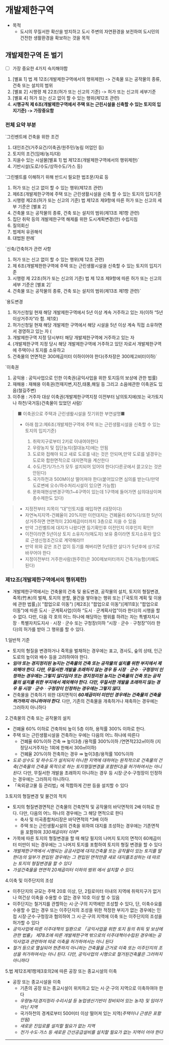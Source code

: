 # 개발제한구역

* 목적
  * 도시의 무질서한 확산을 방지하고 도시 주변의 자연환경을 보전하여 도시민의 건전한 생활환경을 확보하는 것을 목적

## 개발제한구역 돈 벌기

* [ ]  가장 중요한 4가지 숙지해야함

1. [별표 1] 법 제 12조(개발제한구역에서의 행위제한) -> 건축물 또는 공작물의 종류, 건축 또는 설치의 범위
2. [별표 2] 시행령 제 22조(허가 또는 신고의 기준) -> 허가 또는 신고의 세부기준
3. [별표 4] 허가 또는 신고 없이 할 수 있는 행위(제12조 관련)
4. **시행규칙 제 6조(개발제한구역에서 주택 또는 근린시설을 신축할 수 있는 토지의 입지기준) -> 가장중요함**

### 전체 요약 부분

`그린벤트에 건축을 위한 조건

1. 대인조건(거주요건/이축권/원주민/농림 어업인 등)
2. 토지의 조건(임애/농지/대)
3. 지을수 있는 시설물[별표 1] 법 제12조(개발제한구역에서의 행위제한)`
4. 기반시설(도로/수도/상하수도/가스 등)

`그린벨트를 이해하기 위해 반드시 필요한 법조문/자료 등

1. 허가 또는 신고 없이 할 수 있는 행위(제12조 관련)
2. 제6조(개발제한구역에 주택 또는 근린생활시설을 신축 할 수 있는 토지의 입지기준
3. 시행령 제2조(허가 또는 신고의 기준) 법 제12조 제9항에 따른 허가 또는 신고의 세부 기준은 [별표 2]
4. 건축물 또는 공작물의 종류, 건축 또는 설치의 범위(제13조 제1항 관련)
5. 집단 취락 등의 개발제한구역 해제를 위한 도시계획변경(안) 수립지침
6. 질의회신
7. 법제처 유권해석
8. 대법원 판례`
   </pre>

`신축/건축허가 관련 사항

1. 허가 또는 신고 없이 할 수 있는 행위(제 12조 관련)
2. 제 6조(개발제한한구역에 주택 또는 근린생활시설을 신축할 수 있는 토지의 입지기준
3. 시행령 제 22조(허가 또는 신고의 기준) 법 제 12조 제9항에 따른 허가 또는 신고의 세부 기준은 [별표 2]`
4. 건축물 또는 공작물의 종류, 건축 또는 설치의 범위(제13조 제1항 관련)`

`용도변경

1. 허가신청일 현재 해당 개발제한구역에서 5년 이상 계속 거주하고 있는 자(이하 “5년이상거주자”라 함. 제1호)
2. 허가신청일 현재 해당 개발제한 구역에서  해당 시설을 5년 이상  계속  직접 소유하면서  경영하고  있는  자 (
3. 개발제한구역  지정 당시부터  해당 개발제한구역에  거주하고 있는 자
4. (개발제한구역 지정 당시 해당 개발제한구역에 거주하고 있던 자로서 개발제한구역에 주택이나 토지를 소유하고
5. 건축물의  연면적은  300제곱미터 이하이어야 한다(주차장은 300제고비터이하)`

`이축권

1. 공익용 : 공익사업으로 인한 이축권(공익사업을 위한 토지등의 보상에 관한 법률)
2. 재해용 : 재해용 이축권(천재지변,지진,태풍,해일 등 그리고 소음에관한 이축권도 있음(철길주변)
3. 이주용 : 거주자 대상 이축권(개발제한구역지정 이전부터 남의토지에(또는 국가토지나 하천/국거등)건축물이 있었던 사람)`

> ■ 이축권으로 주택과 근린생뢀시설을 짓기위한 부연설명■
>
> * 아래 참고:제6조(개발제한구역에 주택 또는 근린생활시설을 신축할 수 있는 토지의 입지기준)
>
>   1. 취락지구로부터 2키로 이내여야한다
>   2. 우량농지 및 집단농지(절대농지)에는 안됨
>   3. 도로와 접해야 되고 새로 도로를 내는 것은 안되며,만약 도로를 낼경우는 도로와 합한면적으로 대지면적을 계산한다
>   4. 수도/전기/가스가 모두 설치되어 있어야 한다(다른곳에서 끌고오는 것은 안된다)
>   5. 국가하천과 500M이상 떨어져야 한다(붙어있으면 심의를 받는다/만약 도로변에 오수/하수처리시설이 있으면 가능함)
>   6. 문화재현상변경구역(1~4구역이 있는데 1구역에 들어가면 심의대상이며 층수제한도 있다)

> * 지정전부터 지목이 “대”인토지를 매입하면 (대장이다)
> * 자연녹지지역-건폐율이 20%지만 이런대지는 건폐율리 60%다/또한 5년이상거주하면 연면적이 230제곱미터까지 3층으로 지을 수 있음
> * 만약 그린벨트에 대지가 나왔다면 등기확인후 이전인지 이후인지 확인!!
> * 이전이라면 5년이상 토지 소유자가(매도자) 보유 중이라면 토지소유자 앞으로 근생신청조건으로 계약해라!!!
> * 만약 위와 같은 조건 없이 등기를 해버리면 5년동안 살다가 5년후에 상가로 바꾸어야 한다
> * 지정이전부터 거주한사람(원주민)은 300제보미터까지 건축가능함(카폐도 된다)

### 제12조(개발제한구역에서의 행위제한)

* 개발제한구역에서는 건축물의 건축 및 용도변경, 공작물의 설치, 토지의 형질변경, 죽목(竹木)의 벌채, 토지의 분할, 물건을 쌓아놓는 행위 또는 [「국토의 계획 및 이용에 관한 법률」]( "팝업으로 이동") [제2조]( "팝업으로 이동")[제11호]( "팝업으로 이동")에 따른 도시ㆍ군계획사업(이하 “도시ㆍ군계획사업”이라 한다)의 시행을 할 수 없다. 다만, 다음 각 호의 어느 하나에 해당하는 행위를 하려는 자는 특별자치시장ㆍ특별자치도지사ㆍ시장ㆍ군수 또는 구청장(이하 “시장ㆍ군수ㆍ구청장”이라 한다)의 허가를 받아 그 행위를 할 수 있다.

1.일반적 기준

* 토지의 형질을 변경하거나 죽목을 벌채하는 경우에는 표고, 경사도, 숲의 상태, 인근 도로의 높이와 배수 등을 고려하여야 한다.
* ***임야 또는 경지정리된 농지는 건축물의 건축 또는 공작물의 설치를 위한 부지에서 제외해야 한다. 다만, 무질서한 개발을 초래하지 않는 경우 등 시장ᆞ군수ᆞ구청장이 인정하는 경우에는 그렇지 않다임야 또는 경지정리된 농지는 건축물의 건축 또는 공작물의 설치를 위한 부지에서 제외해야 한다. 다만, 무질서한 개발을 초래하지 않는 경우 등 시장ᆞ군수ᆞ구청장이 인정하는 경우에는 그렇지 않다.***
* 건축물을 건축하기 위한 대지면적이  ***60제곱미터 미만인 경우에는 건축물의 건축을 허가하지 아니하여야 한다.***  다만, 기존의 건축물을 개축하거나 재축하는 경우에는 그러하지 아니하다

2.건축물의 건축 또는 공작물의 설치

* 건폐율 60% 이하로 건축하되 높이 5층 이하, 용적률 300% 이하로 한다.
* 주택 또는 근린생활시설을 건축하는 우에는 다음의 어느 하나에 따른다
  * 건폐율 60%이하 건축 ⇛ 높이3층 /용적률 300%이하 /연면적232㎡이하 (지정당시거주자는 1회에 한해서 300㎡이하)
  * 건폐율 20%이하 전축하는 경우 ⇛ 높이3층/용적률 100%이하
* *도로·상수도 및 하수도가 설치되지 아니한 지역에 대하여는 원칙적으로 건축물의 건축(건축물의 건축을 목적으로 하는 토지형질변경을 포함한다)을 허가하여서는 아니 된다*. 다만, 무질서한 개발을 초래하지 아니하는 경우 등 시장·군수·구청장이 인정하는 경우에는 그러하지 아니하다.
* 「옥외광고물 등 관리법」에 적합하게  간판 등을 설치할 수 있다

3.토지의 형질변경 및 물건의 적치

* 토지의 형질변경면적은 건축물의 건축면적 및 공작물의 바닥면적의 2배 이하로 한다. 다만, 다음의 어느 하나의 경우에는 그 해당 면적으로 한다
  * 축사 및 미곡종합처리장은 바닥면적의 *3배 이하
  * 주택 또는 근린생활시설의 건축을 위하여 대지를 조성하는 경우에는 기존면적을 포함하여 *330제곱미터 이하**
* 가목에 따른 토지의 형질변경을 할 때 해당 필지의 나머지 토지의 면적이 60제곱미터 미만이 되는 경우에는 그 나머지 토지를 포함하여 토지의 형질 변경을 할 수 있다
* *개발제한구역에서 시행되는 공공사업에 대지(건축물 또는 공작물이 있는 토지를 말한다)의 일부가 편입된 경우에는 그 편입된 면적만큼 새로 대지를조성하는 데 따르는 토지의 형질변경을 할 수 있다*
* *가설건축물을 연면적 20제곱미터 이하의 범위 에서 설치할 수 있다.*

4.이축 및 이주단지의 조성

* 이주단지의 규모는 주택 20호 이상, 단, 2킬로미터 이내의 지역에 취락지구가 없거나 여건상 이축을 수용할
  수 없는 경우 10호 이상 할 수 있음
* 이주단지는 철거지를 관할하는 시·군·구의 지역에만 조성할 수 있다, 단, 이축수요를 수용할 수 없는 경우 또는 이주단지의 조성을 위한 적정한 부지가 없는 경우에는 인접 시장·군수·구청장과 협의하여 그 시·군·구의 지역에 이축 또는 이주단지의 조성을 허가할 수 있다
* *공익사업에 따른 이주대책의 일환으로 「공익사업을 위한 토지 등의 취득 및 보상에 관한 법률」 제78조에 따른 개발제한구역 밖으로의 이주대책이수립된 경우에는 공익사업과 관련하여 따로 이축을 허가하여서는 아니 된다*
* *철거 등으로 멸실되어 현존하지 아니하는 건축물을 근거로 이축 또는 이주단지의 조성을 허가하여서는 아니 된다. 다만, 공익사업의 시행으로 철거된건축물은 그러하지 아니하다*

5.법 제12조제1항제3호의2에 따른 공장 또는 종교시설의 이축

* 공장 또는 종교시설을 이축
  * 기존의 공장 또는 종교시설이 위치하고 있는 시·군·구의 지역으로 이축하여야 한다
  * *우량농지(경지정리·수리시설 등 농업생산기반이 정비되어 있는 농지) 및 임야가 아닌 지역*
  * 국가하천의 경계로부터 500미터 이상 떨어져 있는 지역(*주택이나 근생은 포함안됨)*
  * *새로운 진입로를 설치할 필요가 없는 지역*
  * *전기·수도·가스 등 새로운 간선공급설비를 설치할 필요가 없는 지역이 어야 한다*

---
